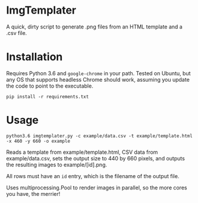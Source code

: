 # ImgTemplater

A quick, dirty script to generate .png files from an HTML template and a .csv file.

# Installation

Requires Python 3.6 and `google-chrome` in your path. Tested on Ubuntu, but any OS that supports headless Chrome should work, assuming you update the code to point to the executable.

```
pip install -r requirements.txt
```

# Usage

```
python3.6 imgtemplater.py -c example/data.csv -t example/template.html -x 460 -y 660 -o example
```

Reads a template from example/template.html, CSV data from example/data.csv, sets the output size to 440 by 660 pixels, and outputs the resulting images to example/[id].png.

All rows must have an `id` entry, which is the filename of the output file.

Uses multiprocessing.Pool to render images in parallel, so the more cores you have, the merrier!
